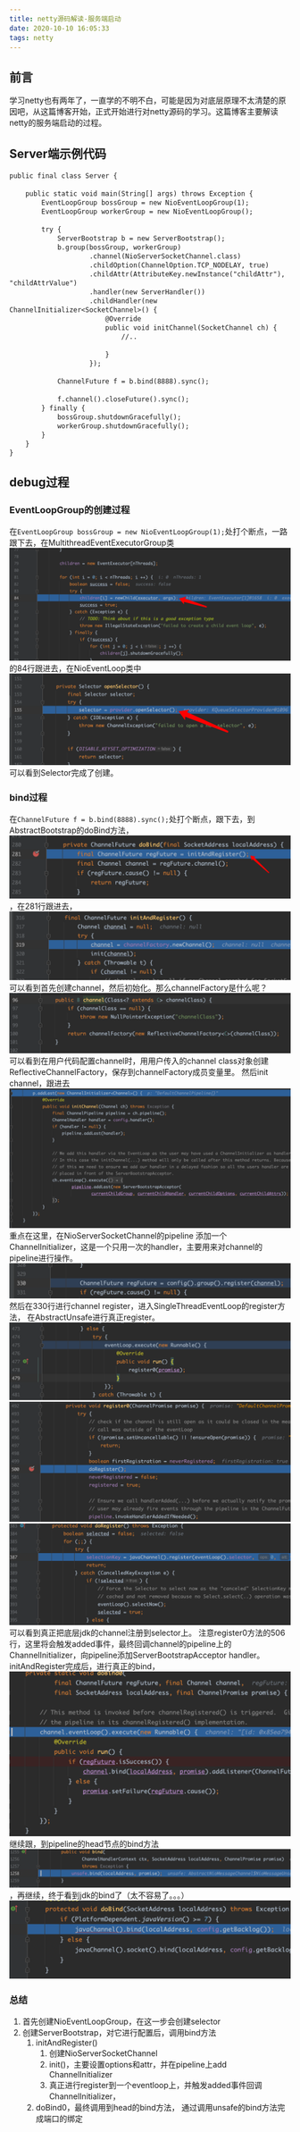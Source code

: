 ```yaml
---
title: netty源码解读-服务端启动
date: 2020-10-10 16:05:33
tags: netty
---
```

## 前言
学习netty也有两年了，一直学的不明不白，可能是因为对底层原理不太清楚的原因吧，从这篇博客开始，正式开始进行对netty源码的学习。这篇博客主要解读netty的服务端启动的过程。
## Server端示例代码
```
public final class Server {

    public static void main(String[] args) throws Exception {
        EventLoopGroup bossGroup = new NioEventLoopGroup(1);
        EventLoopGroup workerGroup = new NioEventLoopGroup();

        try {
            ServerBootstrap b = new ServerBootstrap();
            b.group(bossGroup, workerGroup)
                    .channel(NioServerSocketChannel.class)
                    .childOption(ChannelOption.TCP_NODELAY, true)
                    .childAttr(AttributeKey.newInstance("childAttr"), "childAttrValue")
                    .handler(new ServerHandler())
                    .childHandler(new ChannelInitializer<SocketChannel>() {
                        @Override
                        public void initChannel(SocketChannel ch) {
                            //..

                        }
                    });

            ChannelFuture f = b.bind(8888).sync();

            f.channel().closeFuture().sync();
        } finally {
            bossGroup.shutdownGracefully();
            workerGroup.shutdownGracefully();
        }
    }
}
```
## debug过程
### EventLoopGroup的创建过程
在```EventLoopGroup bossGroup = new NioEventLoopGroup(1);```处打个断点，一路跟下去，在MultithreadEventExecutorGroup类
![netty](netty源码解读-服务端启动/image0.png)的84行跟进去，在NioEventLoop类中
![netty](netty源码解读-服务端启动/image1.png)
可以看到Selector完成了创建。
### bind过程
在```ChannelFuture f = b.bind(8888).sync();```处打个断点，跟下去，到AbstractBootstrap的doBind方法，
![netty](netty源码解读-服务端启动/image2.png)，在281行跟进去，![netty](netty源码解读-服务端启动/image3.png)
可以看到首先创建channel，然后初始化。那么channelFactory是什么呢？
![netty](netty源码解读-服务端启动/image4.png)
可以看到在用户代码配置channel时，用用户传入的channel class对象创建ReflectiveChannelFactory，保存到channelFactory成员变量里。
然后init channel，跟进去
![netty](netty源码解读-服务端启动/image5.png)
重点在这里，在NioServerSocketChannel的pipeline 添加一个ChannelInitializer，这是一个只用一次的handler，主要用来对channel的pipeline进行操作。
![netty](netty源码解读-服务端启动/image6.png)
然后在330行进行channel register，进入SingleThreadEventLoop的register方法，
在AbstractUnsafe进行真正register。
![netty](netty源码解读-服务端启动/image7.png)
![netty](netty源码解读-服务端启动/image8.png)
![netty](netty源码解读-服务端启动/image9.png)
可以看到真正把底层jdk的channel注册到selector上。
注意register0方法的506行，这里将会触发added事件，最终回调channel的pipeline上的ChannelInitializer，向pipeline添加ServerBootstrapAcceptor handler。
initAndRegister完成后，进行真正的bind，
![netty](netty源码解读-服务端启动/image10.png)
继续跟，到pipeline的head节点的bind方法
![netty](netty源码解读-服务端启动/image11.png)，再继续，终于看到jdk的bind了（太不容易了。。。）
![netty](netty源码解读-服务端启动/image12.png)
### 总结
1. 首先创建NioEventLoopGroup，在这一步会创建selector
2. 创建ServerBootstrap，对它进行配置后，调用bind方法
   1. initAndRegister()
      1. 创建NioServerSocketChannel
      2. init()，主要设置options和attr，并在pipeline上add ChannelInitializer
      3. 真正进行register到一个eventloop上，并触发added事件回调ChannelInitializer，
   2. doBind0，最终调用到head的bind方法， 通过调用unsafe的bind方法完成端口的绑定 
